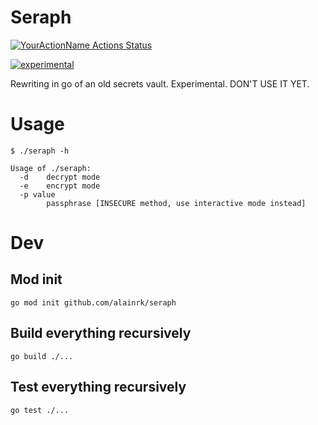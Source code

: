 # Seraph
[![YourActionName Actions Status](https://github.com/alainrk/seraph/workflows/Go/badge.svg)](https://github.com/alainrk/seraph/actions)

[![experimental](http://badges.github.io/stability-badges/dist/experimental.svg)](http://github.com/badges/stability-badges)

Rewriting in go of an old secrets vault.
Experimental. DON'T USE IT YET.

# Usage
```
$ ./seraph -h

Usage of ./seraph:
  -d    decrypt mode
  -e    encrypt mode
  -p value
        passphrase [INSECURE method, use interactive mode instead]
```

# Dev
## Mod init
```
go mod init github.com/alainrk/seraph
```

## Build everything recursively
```
go build ./...
```

## Test everything recursively
```
go test ./...
```
